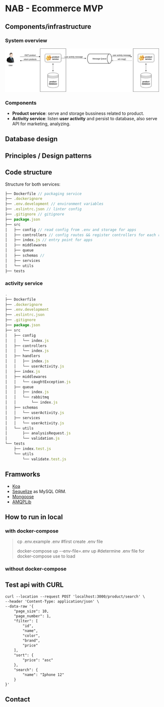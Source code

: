 # NAB - Ecommerce MVP

## Components/infrastructure
### System overview
![System component](./assets/images/architecture.png)
### Components

- **Product service**: serve and storage bussiness related to product.
- **Activity service**: listen **user activity** and persist to database, also serve API for marketing, analyzing.
## Database design

## Principles / Design patterns

## Code structure

Structure for both services:
```javascript
├── Dockerfile // packaging service
├── .dockerignore
├── .env.development // environment variables
├── .eslintrc.json // linter config
├── .gitignore // gitignore
├── package.json
├── src
│   ├── config // read config from .env and storage for apps
│   ├── controllers // config routes && register controllers for each routes
│   ├── index.js // entry point for apps
│   ├── middlewares
│   ├── queue
│   ├── schemas // 
│   ├── services
│   └── utils
├── tests
```


### activity service
```javascript
.
├── Dockerfile
├── .dockerignore
├── .env.development
├── .eslintrc.json
├── .gitignore
├── package.json
├── src
│   ├── config
│   │   └── index.js
│   ├── controllers
│   │   └── index.js
│   ├── handlers
│   │   ├── index.js
│   │   └── userActivity.js
│   ├── index.js
│   ├── middlewares
│   │   └── caughtException.js
│   ├── queue
│   │   ├── index.js
│   │   └── rabbitmq
│   │       └── index.js
│   ├── schemas
│   │   └── userActivity.js
│   ├── services
│   │   └── userActivity.js
│   └── utils
│       ├── analysisRequest.js
│       └── validation.js
└── tests
    ├── index.test.js
    └── utils
        └── validate.test.js

```
## Framworks
- [Koa](https://koajs.com/)
- [Sequelize](https://sequelize.org/) as MySQL ORM.
- [Mongoose](https://mongoosejs.com/)
- [AMQPLib](https://www.npmjs.com/package/amqplib)

## How to run in local
### with docker-compose 
> cp .env.example .env #first create .env file
> 
> docker-compose up --env-file=.env up #determine .env file for docker-compose use to load
### without docker-compose

## Test api with CURL
```
curl --location --request POST 'localhost:3000/product/search' \
--header 'Content-Type: application/json' \
--data-raw '{
    "page_size": 10,
    "page_number": 1,
    "filter": [
        "id",
        "name",
        "color",
        "brand",
        "price"
    ],
    "sort": {
        "price": "asc"
    },
    "search": {
        "name": "Iphone 12"
    }
}'
```
## Contact
